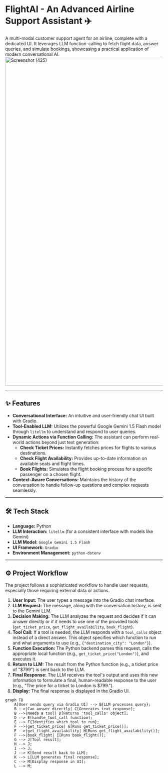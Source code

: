 # FlightAI - An Advanced Airline Support Assistant ✈️

A multi-modal customer support agent for an airline, complete with a dedicated UI. It leverages LLM function-calling to fetch flight data, answer queries, and simulate bookings, showcasing a practical application of modern conversational AI.
<img width="1920" height="1047" alt="Screenshot (425)" src="https://github.com/user-attachments/assets/3df3a7f5-fb6e-44e7-962c-36225e2d033d" />


---

## ✨ Features

-   **Conversational Interface:** An intuitive and user-friendly chat UI built with Gradio.
-   **Tool-Enabled LLM:** Utilizes the powerful Google Gemini 1.5 Flash model through `litellm` to understand and respond to user queries.
-   **Dynamic Actions via Function Calling:** The assistant can perform real-world actions beyond just text generation:
    -   **Check Ticket Prices:** Instantly fetches prices for flights to various destinations.
    -   **Check Flight Availability:** Provides up-to-date information on available seats and flight times.
    -   **Book Flights:** Simulates the flight booking process for a specific passenger on a chosen flight.
-   **Context-Aware Conversations:** Maintains the history of the conversation to handle follow-up questions and complex requests seamlessly.

---

## 🛠️ Tech Stack

-   **Language:** Python
-   **LLM Interaction:** `litellm` (for a consistent interface with models like Gemini)
-   **LLM Model:** `Google Gemini 1.5 Flash`
-   **UI Framework:** `Gradio`
-   **Environment Management:** `python-dotenv`

---

## ⚙️ Project Workflow

The project follows a sophisticated workflow to handle user requests, especially those requiring external data or actions.

1.  **User Input:** The user types a message into the Gradio chat interface.
2.  **LLM Request:** The message, along with the conversation history, is sent to the Gemini LLM.
3.  **Decision Making:** The LLM analyzes the request and decides if it can answer directly or if it needs to use one of the provided tools (`get_ticket_price`, `get_flight_availability`, `book_flight`).
4.  **Tool Call:** If a tool is needed, the LLM responds with a `tool_calls` object instead of a direct answer. This object specifies which function to run and what arguments to use (e.g., `{"destination_city": "London"}`).
5.  **Function Execution:** The Python backend parses this request, calls the appropriate local function (e.g., `get_ticket_price("London")`), and executes it.
6.  **Return to LLM:** The result from the Python function (e.g., a ticket price of "$799") is sent back to the LLM.
7.  **Final Response:** The LLM receives the tool's output and uses this new information to formulate a final, human-readable response to the user (e.g., "The price for a ticket to London is $799.").
8.  **Display:** The final response is displayed in the Gradio UI.

```
graph TD
    A[User sends query via Gradio UI] --> B{LLM processes query};
    B -->|Can answer directly| C[Generates text response];
    B -->|Needs a tool| D[Returns 'tool_calls' object];
    D --> E[handle_tool_call function];
    E --> F{Identifies which tool to run};
    F -->|get_ticket_price| G[Runs get_ticket_price()];
    F -->|get_flight_availability| H[Runs get_flight_availability()];
    F -->|book_flight| I[Runs book_flight()];
    G --> J[Tool result];
    H --> J;
    I --> J;
    J --> K[Send result back to LLM];
    K --> L[LLM generates final response];
    C --> M[Display response in UI];
    L --> M;
```
